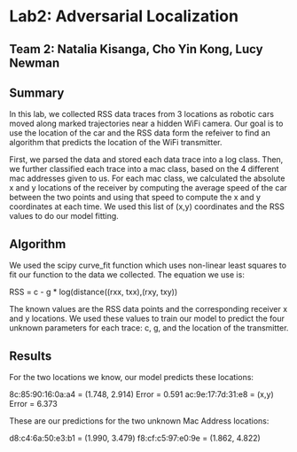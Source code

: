 # Lab2: Adversarial Localization
## Team 2: Natalia Kisanga, Cho Yin Kong, Lucy Newman

## Summary
In this lab, we collected RSS data traces from 3 locations as robotic cars moved along marked trajectories near a hidden WiFi camera. Our goal is to use the location of the car and the RSS data form the refeiver to find an algorithm that predicts the location of the WiFi transmitter.

First, we parsed the data and stored each data trace into a log class. Then, we further classified each trace into a mac class, based on the 4 different mac addresses given to us. For each mac class, we calculated the absolute x and y locations of the receiver by computing the average speed of the car between the two points and using that speed to compute the x and y coordinates at each time. We used this list of (x,y) coordinates and the RSS values to do our model fitting.

## Algorithm

We used the scipy curve_fit function which uses non-linear least squares to fit our function to the data we collected. The equation we use is:

RSS = c - g * log(distance((rxx, txx),(rxy, txy))

The known values are the RSS data points and the corresponding receiver x and y locations. We used these values to train our model to predict the four unknown parameters for each trace: c, g, and the location of the transmitter.


## Results

For the two locations we know, our model predicts these locations:

8c:85:90:16:0a:a4  = (1.748, 2.914) Error =  0.591
ac:9e:17:7d:31:e8  = (x,y) Error =  6.373


These are our predictions for the two unknown Mac Address locations:

d8:c4:6a:50:e3:b1 = (1.990, 3.479)
f8:cf:c5:97:e0:9e = (1.862, 4.822)

